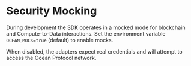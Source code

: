 # Security Mocking

During development the SDK operates in a mocked mode for blockchain and Compute-to-Data interactions. Set the environment variable `OCEAN_MOCK=true` (default) to enable mocks.

When disabled, the adapters expect real credentials and will attempt to access the Ocean Protocol network.

